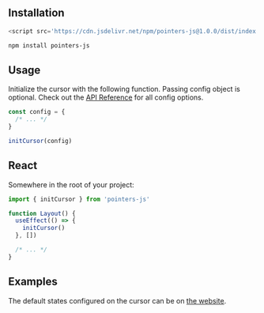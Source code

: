 ## Installation

```js
<script src='https://cdn.jsdelivr.net/npm/pointers-js@1.0.0/dist/index.min.js'></script>
```

```sh
npm install pointers-js
```

## Usage

Initialize the cursor with the following function. Passing config object is optional. Check out the [API Reference](#) for all config options.

```js
const config = {
  /* ... */
}

initCursor(config)
```

## React

Somewhere in the root of your project:

```jsx
import { initCursor } from 'pointers-js'

function Layout() {
  useEffect(() => {
    initCursor()
  }, [])

  /* ... */
}
```

## Examples

The default states configured on the cursor can be on [the website](https://pointers.js.org).
